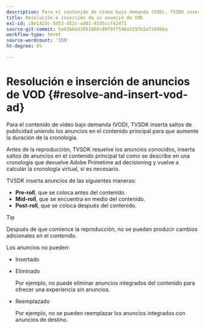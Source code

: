 ```yaml
---
description: Para el contenido de vídeo bajo demanda (VOD), TVSDK inserta saltos de publicidad uniendo los anuncios en el contenido principal para que aumente la duración de la cronología.
title: Resolución e inserción de un anuncio de VOD
exl-id: c8e1423c-5d53-452c-ad01-8335ccf42471
source-git-commit: be43bbbd1051886c8979ff590a3197b2a7249b6a
workflow-type: tm+mt
source-wordcount: '159'
ht-degree: 0%

---
```


# Resolución e inserción de anuncios de VOD {#resolve-and-insert-vod-ad}

Para el contenido de vídeo bajo demanda (VOD), TVSDK inserta saltos de publicidad uniendo los anuncios en el contenido principal para que aumente la duración de la cronología.

Antes de la reproducción, TVSDK resuelve los anuncios conocidos, inserta saltos de anuncios en el contenido principal tal como se describe en una cronología que devuelve Adobe Primetime ad decisioning y vuelve a calcular la cronología virtual, si es necesario.

TVSDK inserta anuncios de las siguientes maneras:

* **Pre-roll**, que se coloca antes del contenido.
* **Mid-roll**, que se encuentra en medio del contenido.
* **Post-roll**, que se coloca después del contenido.

>[!TIP]
>
>Después de que comience la reproducción, no se pueden producir cambios adicionales en el contenido.

Los anuncios no pueden:

* Insertado
* Eliminado

   Por ejemplo, no puede eliminar anuncios integrados del contenido para ofrecer una experiencia sin anuncios.
* Reemplazado

   Por ejemplo, no se pueden reemplazar los anuncios integrados con anuncios de destino.
